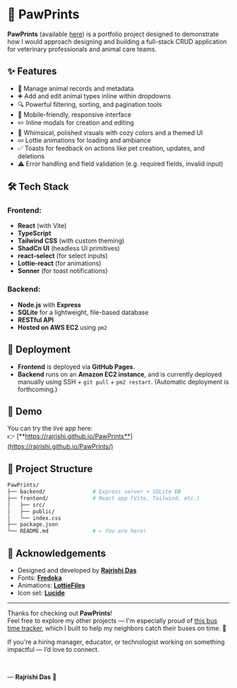 # 🐾 PawPrints

**PawPrints** (available [here](https://rdas1.github.io/PawPrints/)) is a portfolio project designed to demonstrate how I would approach designing and building a full-stack CRUD application for veterinary professionals and animal care teams.

## ✨ Features

- 🐶 Manage animal records and metadata
- ➕ Add and edit animal types inline within dropdowns
- 🔍 Powerful filtering, sorting, and pagination tools
- 📱 Mobile-friendly, responsive interface
- ✏️ Inline modals for creation and editing
- 🎨 Whimsical, polished visuals with cozy colors and a themed UI
- 💤 Lottie animations for loading and ambiance
- ✅ Toasts for feedback on actions like pet creation, updates, and deletions
- ⚠️ Error handling and field validation (e.g. required fields, invalid input)

## 🛠️ Tech Stack

### Frontend:
- **React** (with Vite)
- **TypeScript**
- **Tailwind CSS** (with custom theming)
- **ShadCn UI** (headless UI primitives)
- **react-select** (for select inputs)
- **Lottie-react** (for animations)
- **Sonner** (for toast notifications)

### Backend:
- **Node.js** with **Express**
- **SQLite** for a lightweight, file-based database
- **RESTful API**
- **Hosted on AWS EC2** using `pm2`

## 🚀 Deployment

- **Frontend** is deployed via **GitHub Pages**.
- **Backend** runs on an **Amazon EC2 instance**, and is currently deployed manually using SSH + `git pull` + `pm2 restart`. (Automatic deployment is forthcoming.)

## 📸 Demo

You can try the live app here:  
👉 [**https://rajrishi.github.io/PawPrints**](https://rajrishi.github.io/PawPrints/)

## 📂 Project Structure

```bash
PawPrints/
├── backend/               # Express server + SQLite DB
├── frontend/              # React app (Vite, Tailwind, etc.)
│   ├── src/
│   ├── public/
│   └── index.css
├── package.json
└── README.md              # ← You are here!
```
## 🤝 Acknowledgements

- Designed and developed by [**Rajrishi Das**](https://github.com/rdas1)
- Fonts: [**Fredoka**](https://fonts.google.com/specimen/Fredoka)
- Animations: [**LottieFiles**](https://lottiefiles.com)
- Icon set: [**Lucide**](https://lucide.dev/)

---

Thanks for checking out **PawPrints**!  
Feel free to explore my other projects — I'm especially proud of [this bus time tracker](https://github.com/rdas1/bus-time), which I built to help my neighbors catch their buses on time. 🚌

If you're a hiring manager, educator, or technologist working on something impactful — I’d love to connect.

<br/>

— **Rajrishi Das** 🐾
